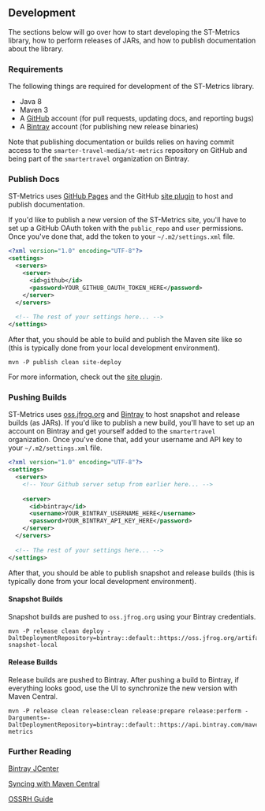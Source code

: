 ## Development

The sections below will go over how to start developing the ST-Metrics library, how to perform
releases of JARs, and how to publish documentation about the library. 

### Requirements

The following things are required for development of the ST-Metrics library.

* Java 8
* Maven 3
* A [GitHub](https://github.com/) account (for pull requests, updating docs, and reporting bugs)
* A [Bintray](https://bintray.com/) account (for publishing new release binaries)

Note that publishing documentation or builds relies on having commit access to the
`smarter-travel-media/st-metrics` repository on GitHub and being part of the `smartertravel`
organization on Bintray.

### Publish Docs

ST-Metrics uses [GitHub Pages](https://pages.github.com/) and the GitHub 
[site plugin](https://github.com/github/maven-plugins) to host and publish documentation. 

If you'd like to publish a new version of the ST-Metrics site, you'll have to set up a GitHub
OAuth token with the `public_repo` and `user` permissions. Once you've done that, add the token
to your `~/.m2/settings.xml` file.

```xml
<?xml version="1.0" encoding="UTF-8"?>
<settings>
  <servers>
    <server>
      <id>github</id>
      <password>YOUR_GITHUB_OAUTH_TOKEN_HERE</password>
    </server>
  </servers>
    
  <!-- The rest of your settings here... -->
</settings>
```

After that, you should be able to build and publish the Maven site like so (this is typically done
from your local development environment).

```
mvn -P publish clean site-deploy
```

For more information, check out the [site plugin](https://github.com/github/maven-plugins).

### Pushing Builds

ST-Metrics uses [oss.jfrog.org](https://oss.jfrog.org/) and [Bintray](https://bintray.com/) to host snapshot
and release builds (as JARs). If you'd like to publish a new build, you'll have to set up an account on Bintray
and get yourself added to the `smartertravel` organization. Once you've done that, add your username and API
key to your `~/.m2/settings.xml` file.

```xml
<?xml version="1.0" encoding="UTF-8"?>
<settings>
  <servers>
    <!-- Your Github server setup from earlier here... -->
    
    <server>
      <id>bintray</id>
      <username>YOUR_BINTRAY_USERNAME_HERE</username>
      <password>YOUR_BINTRAY_API_KEY_HERE</password>
    </server>
  </servers>
  
  <!-- The rest of your settings here... -->
</settings>
```

After that, you should be able to publish snapshot and release builds (this is typically done from your local 
development environment).

#### Snapshot Builds

Snapshot builds are pushed to `oss.jfrog.org` using your Bintray credentials.

```
mvn -P release clean deploy -DaltDeploymentRepository=bintray::default::https://oss.jfrog.org/artifactory/oss-snapshot-local
```

#### Release Builds

Release builds are pushed to Bintray. After pushing a build to Bintray, if everything looks good, use the UI to
synchronize the new version with Maven Central.

```
mvn -P release clean release:clean release:prepare release:perform -Darguments=-DaltDeploymentRepository=bintray::default::https://api.bintray.com/maven/smartertravel/jars/st-metrics
```

### Further Reading

[Bintray JCenter](https://bintray.com/docs/usermanual/uploads/uploads_includingyourpackagesinjcenter.html)

[Syncing with Maven Central](https://bintray.com/docs/usermanual/uploads/uploads_syncingartifactswithmavencentral.html)

[OSSRH Guide](http://central.sonatype.org/pages/ossrh-guide.html)

